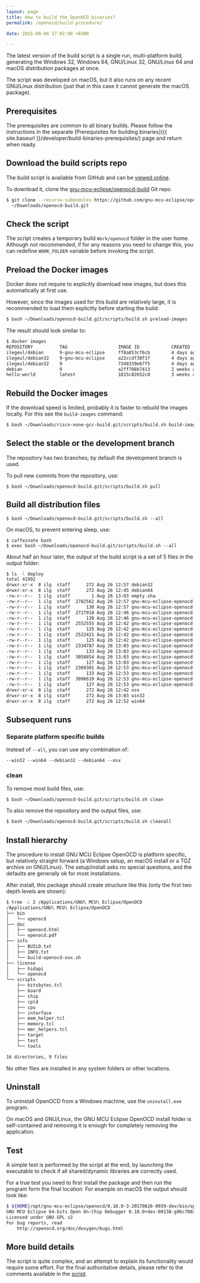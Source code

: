 ```yaml
---
layout: page
title: How to build the OpenOCD binaries?
permalink: /openocd/build-procedure/

date: 2015-09-04 17:02:00 +0300

---
```


The latest version of the build script is a single run, multi-platform build, generating the Windows 32, Windows 64, GNU/Linux 32, GNU/Linux 64 and macOS distribution packages at once.

The script was developed on macOS, but it also runs on any recent GNU/Linux distribution (just that in this case it cannot generate the macOS package).

## Prerequisites

The prerequisites are common to all binary builds. Please follow the instructions in the separate [Prerequisites for building binaries]({{ site.baseurl }}/developer/build-binaries-prerequisites/) page and return when ready.

## Download the build scripts repo

The build script is available from GitHub and can be [viewed online](https://github.com/gnu-mcu-eclipse/openocd-build/blob/master/scripts/build.sh).

To download it, clone the [gnu-mcu-eclipse/openocd-build](https://github.com/gnu-mcu-eclipse/openocd-build) Git repo. 

```bash
$ git clone --recurse-submodules https://github.com/gnu-mcu-eclipse/openocd-build.git \
  ~/Downloads/openocd-build.git
```

## Check the script

The script creates a temporary build `Work/openocd` folder in the user home. Although not recommended, if for any reasons you need to change this, you can redefine `WORK_FOLDER` variable before invoking the script.

## Preload the Docker images

Docker does not require to explicitly download new images, but does this automatically at first use.

However, since the images used for this build are relatively large, it is recommended to load them explicitly before starting the build:

```bash
$ bash ~/Downloads/openocd-build.git/scripts/build.sh preload-images
```

The result should look similar to:

```bash
$ docker images
REPOSITORY          TAG                   IMAGE ID            CREATED             SIZE
ilegeul/debian      9-gnu-mcu-eclipse     ff8a853cf6cb        4 days ago          3.2GB
ilegeul/debian32    9-gnu-mcu-eclipse     a22ccdf38f1f        4 days ago          3.2GB
ilegeul/debian32    9                     7348339e67f5        4 days ago          116MB
debian              9                     a2ff708b7413        2 weeks ago         100MB
hello-world         latest                1815c82652c0        3 weeks ago         1.84kB
```

## Rebuild the Docker images

If the download speed is limited, probably it is faster to rebuild the images locally. For this see the `build-images` command:

```bash
$ bash ~/Downloads/riscv-none-gcc-build.git/scripts/build.sh build-images
```

## Select the stable or the development branch

The repository has two branches; by default the development branch is used.

To pull new commits from the repository, use:

```
$ bash ~/Downloads/openocd-build.git/scripts/build.sh pull
```

## Build all distribution files

```
$ bash ~/Downloads/openocd-build.git/scripts/build.sh --all
```

On macOS, to prevent entering sleep, use:

```
$ caffeinate bash
$ exec bash ~/Downloads/openocd-build.git/scripts/build.sh --all
```

About half an hour later, the output of the build script is a set of 5 files in the output folder:

```bash
$ ls -l deploy
total 41992
drwxr-xr-x  8 ilg  staff      272 Aug 26 12:57 debian32
drwxr-xr-x  8 ilg  staff      272 Aug 26 12:45 debian64
-rw-r--r--  1 ilg  staff        1 Aug 26 13:03 empty.sha
-rw-r--r--  1 ilg  staff  2782562 Aug 26 12:57 gnu-mcu-eclipse-openocd-0.10.0-3-20170826-0939-dev-debian32.tgz
-rw-r--r--  1 ilg  staff      130 Aug 26 12:57 gnu-mcu-eclipse-openocd-0.10.0-3-20170826-0939-dev-debian32.tgz.sha
-rw-r--r--  1 ilg  staff  2727918 Aug 26 12:46 gnu-mcu-eclipse-openocd-0.10.0-3-20170826-0939-dev-debian64.tgz
-rw-r--r--  1 ilg  staff      130 Aug 26 12:46 gnu-mcu-eclipse-openocd-0.10.0-3-20170826-0939-dev-debian64.tgz.sha
-rw-r--r--  1 ilg  staff  2552555 Aug 26 12:42 gnu-mcu-eclipse-openocd-0.10.0-3-20170826-0939-dev-osx.pkg
-rw-r--r--  1 ilg  staff      125 Aug 26 12:42 gnu-mcu-eclipse-openocd-0.10.0-3-20170826-0939-dev-osx.pkg.sha
-rw-r--r--  1 ilg  staff  2522421 Aug 26 12:42 gnu-mcu-eclipse-openocd-0.10.0-3-20170826-0939-dev-osx.tgz
-rw-r--r--  1 ilg  staff      125 Aug 26 12:42 gnu-mcu-eclipse-openocd-0.10.0-3-20170826-0939-dev-osx.tgz.sha
-rw-r--r--  1 ilg  staff  2334787 Aug 26 13:03 gnu-mcu-eclipse-openocd-0.10.0-3-20170826-0939-dev-win32-setup.exe
-rw-r--r--  1 ilg  staff      133 Aug 26 13:03 gnu-mcu-eclipse-openocd-0.10.0-3-20170826-0939-dev-win32-setup.exe.sha
-rw-r--r--  1 ilg  staff  3058854 Aug 26 13:03 gnu-mcu-eclipse-openocd-0.10.0-3-20170826-0939-dev-win32.zip
-rw-r--r--  1 ilg  staff      127 Aug 26 13:03 gnu-mcu-eclipse-openocd-0.10.0-3-20170826-0939-dev-win32.zip.sha
-rw-r--r--  1 ilg  staff  2369301 Aug 26 12:53 gnu-mcu-eclipse-openocd-0.10.0-3-20170826-0939-dev-win64-setup.exe
-rw-r--r--  1 ilg  staff      133 Aug 26 12:53 gnu-mcu-eclipse-openocd-0.10.0-3-20170826-0939-dev-win64-setup.exe.sha
-rw-r--r--  1 ilg  staff  3096610 Aug 26 12:53 gnu-mcu-eclipse-openocd-0.10.0-3-20170826-0939-dev-win64.zip
-rw-r--r--  1 ilg  staff      127 Aug 26 12:53 gnu-mcu-eclipse-openocd-0.10.0-3-20170826-0939-dev-win64.zip.sha
drwxr-xr-x  8 ilg  staff      272 Aug 26 12:42 osx
drwxr-xr-x  8 ilg  staff      272 Aug 26 13:03 win32
drwxr-xr-x  8 ilg  staff      272 Aug 26 12:52 win64
```

## Subsequent runs

### Separate platform specific builds

Instead of `--all`, you can use any combination of:

```
--win32 --win64 --debian32 --debian64 --osx
```

### clean

To remove most build files, use:

```bash
$ bash ~/Downloads/openocd-build.git/scripts/build.sh clean
```

To also remove the repository and the output files, use:

```bash
$ bash ~/Downloads/openocd-build.git/scripts/build.sh cleanall
```

## Install hierarchy

The procedure to install GNU MCU Eclipse OpenOCD is platform specific, but relatively straight forward (a Windows setup, an macOS install or a TGZ archive on GNU/Linux). The setup/install asks no special questions, and the defaults are generally ok for most installations.

After install, this package should create structure like this (only the first two depth levels are shown):

```bash
$ tree -L 2 /Applications/GNU\ MCU\ Eclipse/OpenOCD
/Applications/GNU\ MCU\ Eclipse/OpenOCD
├── bin
│   └── openocd
├── doc
│   ├── openocd.html
│   └── openocd.pdf
├── info
│   ├── BUILD.txt
│   ├── INFO.txt
│   └── build-openocd-osx.sh
├── license
│   ├── hidapi
│   └── openocd
└── scripts
    ├── bitsbytes.tcl
    ├── board
    ├── chip
    ├── cpld
    ├── cpu
    ├── interface
    ├── mem_helper.tcl
    ├── memory.tcl
    ├── mmr_helpers.tcl
    ├── target
    ├── test
    └── tools

16 directories, 9 files
```

No other files are installed in any system folders or other locations.

## Uninstall

To uninstall OpenOCD from a Windows machine, use the `uninstall.exe` program.

On macOS and GNU/Linux, the GNU MCU Eclipse OpenOCD install folder is self-contained and removing it is enough for completely removing the application.

## Test

A simple test is performed by the script at the end, by launching the executable to check if all shared/dynamic libraries are correctly used.

For a true test you need to first install the package and then run the program form the final location. For example on macOS the output should look like:

```bash
$ ${HOME}/opt/gnu-mcu-eclipse/openocd/0.10.0-3-20170826-0939-dev/bin/openocd --version
GNU MCU Eclipse 64-bits Open On-Chip Debugger 0.10.0+dev-00138-g96c70022 (2017-08-26-12:40)
Licensed under GNU GPL v2
For bug reports, read
	http://openocd.org/doc/doxygen/bugs.html
```

## More build details

The script is quite complex, and an attempt to explain its functionality would require some effort. For the final authoritative details, please refer to the comments available in the [script](https://github.com/gnu-mcu-eclipse/openocd-build/blob/master/scripts/build.sh).
